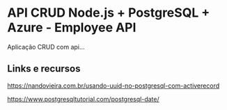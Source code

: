 # API CRUD Node.js + PostgreSQL + Azure - Employee API
Aplicação CRUD com api...


## Links e recursos

https://nandovieira.com.br/usando-uuid-no-postgresql-com-activerecord

https://www.postgresqltutorial.com/postgresql-date/
